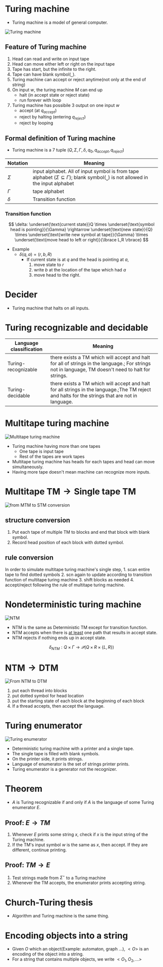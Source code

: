 # Turing machine
* Turing machine is a model of general computer.

![Turing machine](/image/Turing%20mahcine.png)

## Feature of Turing machine
1. Head can read and write on input tape
1. Head can move either left or right on the input tape
1. Tape has start, but the infinite to the right.
1. Tape can have blank symbol(˽).
1. Turing machine can accept or reject anytime(not only at the end of string)
1. On input $w$, the turing machine $M$ can end up
    * halt (in accept state or reject state)
    * run forever with loop
1. Turing machine has possibile 3 output on one input $w$
    * accept (at $q_{accept}$)
    * reject by halting (entering $q_{reject}$)
    * reject by looping


## Formal definition of Turing machine
* Turing machine is a 7 tuple $\left (Q,\Sigma,\Gamma,\delta,q_{0},q_{accept},q_{reject} \right )$


|Notation|Meaning|
|-------|---|
|$\Sigma$|input alphabet. All of input symbol is from tape alphabet $\left(\Sigma \subseteq \Gamma \right)$; blank symbol(˽) is not allowed in the input alphabet|
|$\Gamma$|tape alphabet|
|$\delta$|Transition function

### Transition function
$$
\delta: \underset{\text{current state}}Q \times \underset{\text{symbol head is pointing}}{\Gamma} \rightarrow \underset{\text{new state}}{Q} \times \underset{\text{write new symbol at tape}}{\Gamma} \times \underset{\text{move head to left or right}}{\lbrace L,R \rbrace}
$$

* Example
    * $\delta(q,a)=(r,b,R)$
        * If current state is at $q$ and the head is pointing at $a$,
            1. move state to $r$
            1. write $b$ at the location of the tape which had $a$
            1. move head to the right.


# Decider
* Turing machine that halts on all inputs.

# Turing recognizable and decidable

|Language classification|Meaning|
|--------------|-------|
|Turing-recognizable|there exists a TM which will accept and halt for all of strings in the language.; For strings not in language, TM doesn't need to halt for strings.|
|Turing-decidable|there exists a TM which will accept and halt for all strings in the language.;The TM reject and halts for the strings that are not in language.|


# Multitape turing machine
![Multitape turing machine](/image/Multitape%20TM.png)

* Turing machine having more than one tapes
    * One tape is input tape
    * Rest of the tapes are work tapes
* Multitape turing machine has heads for each tapes and head can move simultaneously.
* Having more tape doesn't mean machine can recognize more inputs.

# $\text{Multitape TM}\rightarrow \text{Single tape TM}$
![from MTM to STM conversion](/image/Multitape%20TM%20to%20Single%20tape%20TM.png)
## structure conversion
1. Put each tape of multiple TM to blocks and end that block with blank symbol.
2. Record head position of each block with dotted symbol.
## rule conversion
In order to simulate multitape turing machine's single step,
    1. scan entire tape to find dotted symbols
    2. scn again to update according to transition function of multitape turing machine
    3. shift blocks as needed
    4. accept/reject following the rule of multitape turing machine. 

# Nondeterministic turing machine
![NTM](/image/NTM%20tree.png)
* NTM is the same as Deterministic TM except for transition function.
* NTM accepts when there is <u>at least</u> one path that results in accept state.
* NTM rejects if nothing ends up in accept state.

$$
\delta_{NTM}:Q\times \Gamma \rightarrow \mathcal{P}(Q\times R\times \lbrace L,R \rbrace)
$$

# $\text{NTM}\rightarrow \text{DTM}$
![From NTM to DTM](/image/from%20NTM%20to%20DTM.png)

1. put each thread into blocks
1. put dotted symbol for head location
1. put the starting state of each block at the beginning of each block
1. If a thread accepts, then accept the language.

# Turing enumerator
![Turing enumerator](/image/Turing%20enumerator.png)

* Deterministic turing machine with a printer and a single tape.
* The single tape is filled with blank symbols.
* On the printer side, it prints strings.
* Language of enumerator is the set of strings printer prints.
* Turing enumerator is a generator not the recognizer.

# Theorem
* $A$ is Turing recognizable if and only if $A$ is the language of some Turing enumerator $E$.

## Proof: $E\rightarrow TM$
1. Whenever $E$ prints some string $x$, check if $x$ is the input string of the Turing machine.
2. If the TM's input symbol $w$ is the same as $x$, then accept. If they are different, continue printing.

## Proof: $TM\rightarrow E$
1. Test strings made from $\Sigma^{\star}$ to a Turing machine
2. Whenever the TM accepts, the enumerator prints accepting string.

# Church-Turing thesis
* Algorithm and Turing machine is the same thing.

# Encoding objects into a string
* Given $O$ which an object(Example: automaton, graph ...), $<O>$ is an encoding of the object into a string.
* For a string that contains multiple objects, we write $<O_{1},O_{2},...>$

